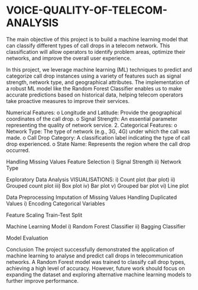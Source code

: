 # VOICE-QUALITY-OF-TELECOM-ANALYSIS

The main objective of this project is to build a machine learning model that can classify different types of call drops in a telecom network. This classification will allow operators to identify problem areas, optimize their networks, and improve the overall user experience.

In this project, we leverage machine learning (ML) techniques to predict and categorize call drop instances using a variety of features such as signal strength, network type, and geographical attributes. The implementation of a robust ML model like the Random Forest Classifier enables us to make accurate predictions based on historical data, helping telecom operators take proactive measures to improve their services.

Numerical Features:
o
Longitude and Latitude: Provide the geographical coordinates of the call drop.
o
Signal Strength: An essential parameter representing the quality of network service.
2.
Categorical Features:
o
Network Type: The type of network (e.g., 3G, 4G) under which the call was made.
o
Call Drop Category: A classification label indicating the type of call drop experienced.
o
State Name: Represents the region where the call drop occurred.

Handling Missing Values
Feature Selection
 i) Signal Strength
ii) Network Type

Exploratory Data Analysis
VISUALISATIONS:
  i) Count plot (bar plot)
 ii) Grouped count plot
 iii) Box plot
 iv) Bar plot
 v) Grouped bar plot
 vi) Line plot
 
Data Preprocessing
Imputation of Missing Values
Handling Duplicated Values
  i) Encoding Categorical Variables

Feature Scaling
Train-Test Split

Machine Learning Model
  i) Random Forest Classifier
 ii) Bagging Classifier

Model Evaluation


Conclusion
The project successfully demonstrated the application of machine learning to analyse and predict call drops in telecommunication networks. A Random Forest model was trained to classify call drop types, achieving a high level of accuracy. However, future work should focus on expanding the dataset and exploring alternative machine learning models to further improve performance.




